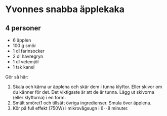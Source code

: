 # Yvonnes snabba äpplekaka

## 4 personer

-   6 äpplen
-   100 g smör
-   1 dl farinsocker
-   2 dl havregryn
-   1 dl vetemjöl
-   1 tsk kanel

Gör så här:

1.  Skala och kärna ur äpplena och skär dem i tunna klyftor. Eller
    skivor om du känner för det. Det viktigaste är att de är tunna. Lägg
    ut skivorna (eller klyftorna) i en form.
2.  Smält smöret1 och tillsätt övriga ingredienser. Smula över äpplena.
3.  Kör på full effekt (750W) i mikrovågsugn i 6--8 minuter.
